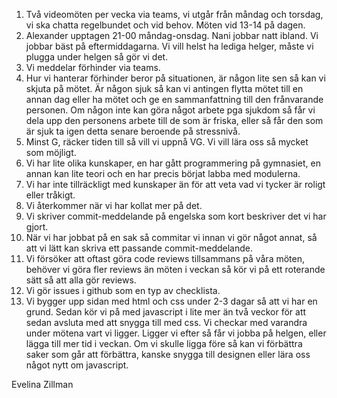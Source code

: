 
1. Två videomöten per vecka via teams, vi utgår från måndag och torsdag, vi ska chatta regelbundet och vid behov. Möten vid 13-14 på dagen. 
2. Alexander upptagen 21-00 måndag-onsdag. Nani jobbar natt ibland. Vi jobbar bäst på 
eftermiddagarna. Vi vill helst ha lediga helger, måste vi plugga under helgen så gör vi det.
3. Vi meddelar förhinder via teams.
4. Hur vi hanterar förhinder beror på situationen, är någon lite sen så kan vi skjuta på mötet. Är någon sjuk så kan vi antingen flytta mötet till en annan dag eller ha mötet och ge en sammanfattning till den frånvarande personen. Om någon inte kan göra något arbete pga sjukdom så får vi dela upp den personens arbete till de som är friska, eller så får den som är sjuk ta igen detta senare beroende på stressnivå. 
5. Minst G, räcker tiden till så vill vi uppnå VG. Vi vill lära oss så mycket som möjligt.
6. Vi har lite olika kunskaper, en har gått programmering på gymnasiet, en annan kan lite teori och en har precis börjat labba med modulerna.
7. Vi har inte tillräckligt med kunskaper än för att veta vad vi tycker är roligt eller tråkigt. 
8. Vi återkommer när vi har kollat mer på det.
9. Vi skriver commit-meddelande på engelska som kort beskriver det vi har gjort.
10. När vi har jobbat på en sak så commitar vi innan vi gör något annat, så att vi lätt kan skriva ett passande commit-meddelande. 
11. Vi försöker att oftast göra code reviews tillsammans på våra möten, behöver vi göra fler reviews än möten i veckan så kör vi på ett roterande sätt så att alla gör reviews. 
12. Vi gör issues i github som en typ av checklista.
13. Vi bygger upp sidan med html och css under 2-3 dagar så att vi har en grund. Sedan kör vi på med javascript i lite mer än två veckor för att sedan avsluta med att snygga till med css. Vi checkar med varandra under mötena vart vi ligger. Ligger vi efter så får vi jobba på helgen, eller lägga till mer tid i veckan. Om vi skulle ligga före så kan vi förbättra saker som går att förbättra, kanske snygga till designen eller lära oss något nytt om javascript. 

Evelina Zillman